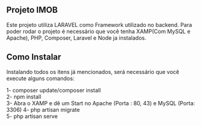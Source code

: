 ## Projeto IMOB

Este projeto utiliza LARAVEL como Framework utilizado no backend. Para poder rodar o projeto é necessário que você tenha XAMP(Com MySQL e Apache), PHP, Composer, Laravel e Node ja instalados.

## Como Instalar 

Instalando todos os itens já mencionados, será necessário que você execute alguns comandos:

1- composer update/composer install <br>
2- npm install <br>
3- Abra o XAMP e dê um Start no Apache (Porta : 80, 43) e MySQL (Porta: 3306)
4- php artisan migrate <br>
5- php artisan serve <br>
